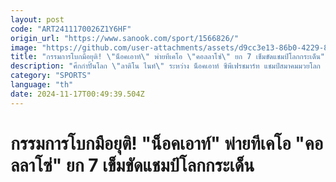 ```yaml
---
layout: post
code: "ART2411170026Z1Y6HF"
origin_url: "https://www.sanook.com/sport/1566826/"
image: "https://github.com/user-attachments/assets/d9cc3e13-86b0-4229-8d51-e7225aac8ca7"
title: "กรรมการโบกมือยุติ! \"น็อคเอาท์\" พ่ายทีเคโอ \"คอลลาโซ่\" ยก 7 เข็มขัดแชมป์โลกกระเด็น"
description: "ศึกกำปั้นโลก \"ลาติโน ไนท์\" ระหว่าง น็อคเอาท์ ซีพีเฟรชมาร์ท แชมป์สมาคมมวยโลก (WBA) ชาวไทย กับ ออสการ์ คอลลาโซ่ แชมป์องค์กรมวยโลก (WBO) จากเปอร์โตริโก ที่กรุงริยาด ประเทศซาอุดีอาระเบีย เมื่อช่วงเช้าวันอาทิตย์ที่ 17 พฤศจิกายน ที่ผ่านมา"
category: "SPORTS"
language: "th"
date: 2024-11-17T00:49:39.504Z
---
```


# กรรมการโบกมือยุติ! "น็อคเอาท์" พ่ายทีเคโอ "คอลลาโซ่" ยก 7 เข็มขัดแชมป์โลกกระเด็น